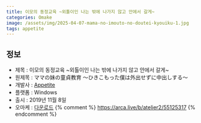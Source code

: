 ```yaml
---
title: 이모의 동정교육 ~외톨이인 나는 밖에 나가지 않고 안에서 갈게~
categories: Omake
image: /assets/img/2025-04-07-mama-no-imouto-no-doutei-kyouiku-1.jpg
tags: appetite
---
```


## 정보

* 제목 : 이모의 동정교육 ~외톨이인 나는 밖에 나가지 않고 안에서 갈게~
* 원제목 : ママの妹の童貞教育 ～ひきこもった僕は外出せずに中出しする～
* 개발사 : [Appetite](/tags/appetite)
* 플랫폼 : Windows
* 출시 : 2019년 11월 8일
* 오마케 : [다운로드](/assets/omake/mama-no-imouto-no-doutei-kyouiku.zip)
{% comment %}
https://arca.live/b/atelier2/55125317
{% endcomment %}
